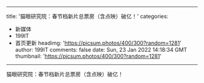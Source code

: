 
---
title: '猫眼研究院：春节档新片总票房（含点映）破亿！'
categories: 
 - 新媒体
 - 199IT
 - 首页更新
headimg: 'https://picsum.photos/400/300?random=1281'
author: 199IT
comments: false
date: Sun, 23 Jan 2022 14:18:34 GMT
thumbnail: 'https://picsum.photos/400/300?random=1281'
---

<div>   
猫眼研究院：春节档新片总票房（含点映）破亿！  
</div>
            